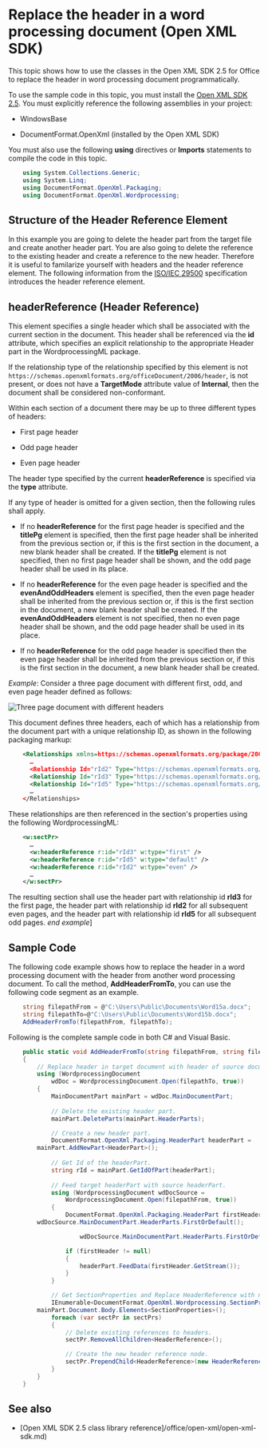 # Replace the header in a word processing document (Open XML SDK)

This topic shows how to use the classes in the Open XML SDK 2.5 for
Office to replace the header in word processing document
programmatically.

To use the sample code in this topic, you must install the [Open XML SDK 2.5](https://www.nuget.org/packages/DocumentFormat.OpenXml/2.5.0). You
must explicitly reference the following assemblies in your project:

- WindowsBase

- DocumentFormat.OpenXml (installed by the Open XML SDK)

You must also use the following **using**
directives or **Imports** statements to compile
the code in this topic.

```csharp
    using System.Collections.Generic;
    using System.Linq;
    using DocumentFormat.OpenXml.Packaging;
    using DocumentFormat.OpenXml.Wordprocessing;
```



## Structure of the Header Reference Element

In this example you are going to delete the header part from the target
file and create another header part. You are also going to delete the
reference to the existing header and create a reference to the new
header. Therefore it is useful to familarize yourself with headers and
the header reference element. The following information from the
[ISO/IEC 29500](https://www.iso.org/standard/71691.html)
specification introduces the header reference element.

## headerReference (Header Reference)

This element specifies a single header which shall be associated with
the current section in the document. This header shall be referenced via
the **id** attribute, which specifies an explicit relationship to the
appropriate Header part in the WordprocessingML package.

If the relationship type of the relationship specified by this element
is not `https://schemas.openxmlformats.org/officeDocument/2006/header`,
is not present, or does not have a **TargetMode** attribute value of
**Internal**, then the document shall be
considered non-conformant.

Within each section of a document there may be up to three different
types of headers:

- First page header

- Odd page header

- Even page header

The header type specified by the current **headerReference** is
specified via the **type** attribute.

If any type of header is omitted for a given section, then the following
rules shall apply.

- If no **headerReference** for the first page header is specified and  the **titlePg** element is specified, then the first page header shall be inherited from the previous section or, if this is the first section in the document, a new blank header shall be created. If the **titlePg** element is not specified, then no first page header shall be shown, and the odd page header shall be used in its place.

- If no **headerReference** for the even page header is specified and the **evenAndOddHeaders** element is specified, then the even page header shall be inherited from the previous section or, if this is the first section in the document, a new blank header shall be created. If the **evenAndOddHeaders** element is not specified, then no even page header shall be shown, and the odd page header shall be used in its place.

- If no **headerReference** for the odd page header is specified then the even page header shall be inherited from the previous section or, if this is the first section in the document, a new blank header shall be created.

*Example*: Consider a three page document with different first, odd,
and even page header defined as follows:

![Three page document with different headers](./media/w-headerref01.gif)
  
This document defines three headers, each of which has a relationship
from the document part with a unique relationship ID, as shown in the
following packaging markup:

```xml
    <Relationships xmlns=https://schemas.openxmlformats.org/package/2006/relationships>
      …
      <Relationship Id="rId2" Type="https://schemas.openxmlformats.org/officeDocument/2006/relationships/header" Target="header1.xml" />
      <Relationship Id="rId3" Type="https://schemas.openxmlformats.org/officeDocument/2006/relationships/header" Target="header2.xml" />
      <Relationship Id="rId5" Type="https://schemas.openxmlformats.org/officeDocument/2006/relationships/header" Target="header3.xml" />
      …
    </Relationships>
```

These relationships are then referenced in the section's properties
using the following WordprocessingML:

```xml
    <w:sectPr>  
      …  
      <w:headerReference r:id="rId3" w:type="first" />  
      <w:headerReference r:id="rId5" w:type="default" />  
      <w:headerReference r:id="rId2" w:type="even" />  
      …  
    </w:sectPr>  
```

The resulting section shall use the header part with relationship id
**rId3** for the first page, the header part with
relationship id **rId2** for all subsequent even
pages, and the header part with relationship id **rId5** for all subsequent odd pages. *end example*]

## Sample Code

The following code example shows how to replace the header in a word
processing document with the header from another word processing
document. To call the method, **AddHeaderFromTo**, you can use the following code
segment as an example.

```csharp
    string filepathFrom = @"C:\Users\Public\Documents\Word15a.docx";
    string filepathTo=@"C:\Users\Public\Documents\Word15b.docx";
    AddHeaderFromTo(filepathFrom, filepathTo);
```



Following is the complete sample code in both C\# and Visual Basic.

```csharp
    public static void AddHeaderFromTo(string filepathFrom, string filepathTo)
    {
        // Replace header in target document with header of source document.
        using (WordprocessingDocument 
            wdDoc = WordprocessingDocument.Open(filepathTo, true))
        {
            MainDocumentPart mainPart = wdDoc.MainDocumentPart;
            
            // Delete the existing header part.
            mainPart.DeleteParts(mainPart.HeaderParts);

            // Create a new header part.
            DocumentFormat.OpenXml.Packaging.HeaderPart headerPart = 
        mainPart.AddNewPart<HeaderPart>();
            
            // Get Id of the headerPart.
            string rId = mainPart.GetIdOfPart(headerPart);
            
            // Feed target headerPart with source headerPart.
            using (WordprocessingDocument wdDocSource = 
                WordprocessingDocument.Open(filepathFrom, true))
            {
                DocumentFormat.OpenXml.Packaging.HeaderPart firstHeader =
        wdDocSource.MainDocumentPart.HeaderParts.FirstOrDefault();

                    wdDocSource.MainDocumentPart.HeaderParts.FirstOrDefault();

                if (firstHeader != null)
                {
                    headerPart.FeedData(firstHeader.GetStream());
                }
            }

            // Get SectionProperties and Replace HeaderReference with new Id.
            IEnumerable<DocumentFormat.OpenXml.Wordprocessing.SectionProperties> sectPrs = 
        mainPart.Document.Body.Elements<SectionProperties>();
            foreach (var sectPr in sectPrs)
            {
                // Delete existing references to headers.
                sectPr.RemoveAllChildren<HeaderReference>();

                // Create the new header reference node.
                sectPr.PrependChild<HeaderReference>(new HeaderReference() { Id = rId });
            }    
        }
    }
```



## See also

- [Open XML SDK 2.5 class library reference]/office/open-xml/open-xml-sdk.md)
